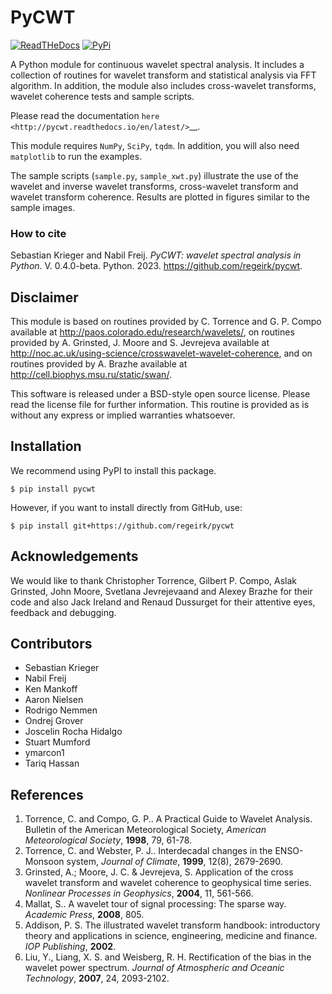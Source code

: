 PyCWT
=====

[![ReadTHeDocs](https://readthedocs.org/projects/pycwt/badge/?version=latest)](http://pycwt.readthedocs.io/en/latest/?badge=latest)
[![PyPi](https://badge.fury.io/py/pycwt.svg)](https://badge.fury.io/py/pycwt)

A Python module for continuous wavelet spectral analysis. It includes a
collection of routines for wavelet transform and statistical analysis via FFT
algorithm. In addition, the module also includes cross-wavelet transforms,
wavelet coherence tests and sample scripts.

Please read the documentation `here <http://pycwt.readthedocs.io/en/latest/>`__\.

This module requires ``NumPy``, ``SciPy``, ``tqdm``. In addition, you will 
also need ``matplotlib`` to run the examples.

The sample scripts (``sample.py``, ``sample_xwt.py``) illustrate the use of
the wavelet and inverse wavelet transforms, cross-wavelet transform and
wavelet transform coherence. Results are plotted in figures similar to the
sample images.


### How to cite

Sebastian Krieger and Nabil Freij. _PyCWT: wavelet spectral analysis in Python_. V. 0.4.0-beta. Python. 2023. <https://github.com/regeirk/pycwt>.


Disclaimer
----------

This module is based on routines provided by C. Torrence and G. P. Compo
available at http://paos.colorado.edu/research/wavelets/, on routines
provided by A. Grinsted, J. Moore and S. Jevrejeva available at
http://noc.ac.uk/using-science/crosswavelet-wavelet-coherence, and
on routines provided by A. Brazhe available at
http://cell.biophys.msu.ru/static/swan/.

This software is released under a BSD-style open source license. Please read
the license file for further information. This routine is provided as is
without any express or implied warranties whatsoever.


Installation
------------

We recommend using PyPI to install this package.

```commandline
$ pip install pycwt
```

However, if you want to install directly from GitHub, use:

```commandline
$ pip install git+https://github.com/regeirk/pycwt
```


Acknowledgements
----------------

We would like to thank Christopher Torrence, Gilbert P. Compo, Aslak Grinsted,
John Moore, Svetlana Jevrejevaand and Alexey Brazhe for their code and also
Jack Ireland and Renaud Dussurget for their attentive eyes, feedback and
debugging.


Contributors
------------

- Sebastian Krieger
- Nabil Freij
- Ken Mankoff
- Aaron Nielsen
- Rodrigo Nemmen
- Ondrej Grover
- Joscelin Rocha Hidalgo
- Stuart Mumford
- ymarcon1
- Tariq Hassan


References
----------

1. Torrence, C. and Compo, G. P.. A Practical Guide to Wavelet
   Analysis. Bulletin of the American Meteorological Society, *American
   Meteorological Society*, **1998**, 79, 61-78.
2. Torrence, C. and Webster, P. J.. Interdecadal changes in the
   ENSO-Monsoon system, *Journal of Climate*, **1999**, 12(8),
   2679-2690.
3. Grinsted, A.; Moore, J. C. & Jevrejeva, S. Application of the cross
   wavelet transform and wavelet coherence to geophysical time series.
   *Nonlinear Processes in Geophysics*, **2004**, 11, 561-566.
4. Mallat, S.. A wavelet tour of signal processing: The sparse way.
   *Academic Press*, **2008**, 805.
5. Addison, P. S. The illustrated wavelet transform handbook:
   introductory theory and applications in science, engineering,
   medicine and finance. *IOP Publishing*, **2002**.
6. Liu, Y., Liang, X. S. and Weisberg, R. H. Rectification of the bias
   in the wavelet power spectrum. *Journal of Atmospheric and Oceanic
   Technology*, **2007**, 24, 2093-2102.
